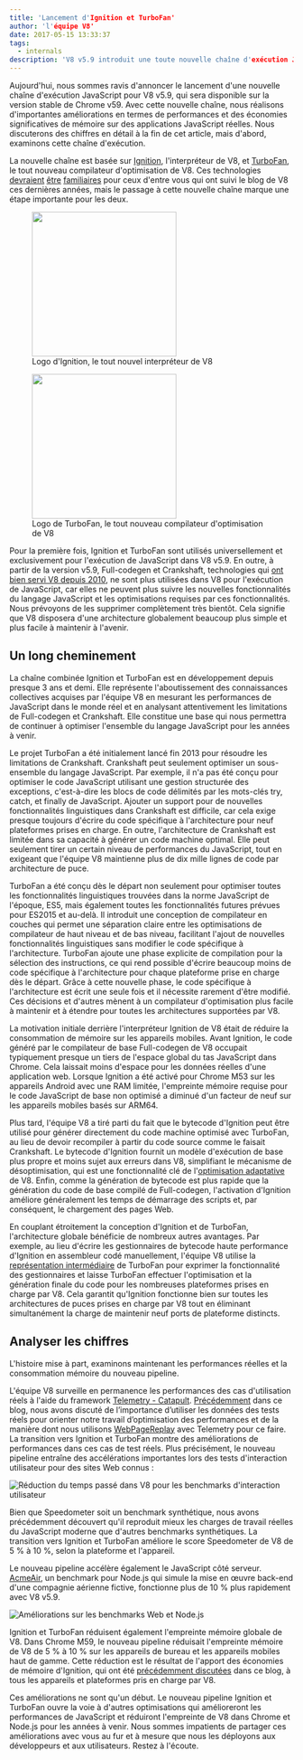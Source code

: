 ```yaml
---
title: 'Lancement d'Ignition et TurboFan'
author: 'l'équipe V8'
date: 2017-05-15 13:33:37
tags:
  - internals
description: 'V8 v5.9 introduit une toute nouvelle chaîne d'exécution JavaScript basée sur l'interpréteur Ignition et le compilateur d'optimisation TurboFan.'
---
```

Aujourd'hui, nous sommes ravis d'annoncer le lancement d'une nouvelle chaîne d'exécution JavaScript pour V8 v5.9, qui sera disponible sur la version stable de Chrome v59. Avec cette nouvelle chaîne, nous réalisons d'importantes améliorations en termes de performances et des économies significatives de mémoire sur des applications JavaScript réelles. Nous discuterons des chiffres en détail à la fin de cet article, mais d'abord, examinons cette chaîne d'exécution.

<!--truncate-->
La nouvelle chaîne est basée sur [Ignition](/docs/ignition), l'interpréteur de V8, et [TurboFan](/docs/turbofan), le tout nouveau compilateur d'optimisation de V8. Ces technologies [devraient](/blog/turbofan-jit) [être](/blog/ignition-interpreter) [familiaires](/blog/test-the-future) pour ceux d'entre vous qui ont suivi le blog de V8 ces dernières années, mais le passage à cette nouvelle chaîne marque une étape importante pour les deux.

<figure>
  <img src="/_img/v8-ignition.svg" width="256" height="256" alt="" loading="lazy"/>
  <figcaption>Logo d'Ignition, le tout nouvel interpréteur de V8</figcaption>
</figure>

<figure>
  <img src="/_img/v8-turbofan.svg" width="256" height="256" alt="" loading="lazy"/>
  <figcaption>Logo de TurboFan, le tout nouveau compilateur d'optimisation de V8</figcaption>
</figure>

Pour la première fois, Ignition et TurboFan sont utilisés universellement et exclusivement pour l'exécution de JavaScript dans V8 v5.9. En outre, à partir de la version v5.9, Full-codegen et Crankshaft, technologies qui [ont bien servi V8 depuis 2010](https://blog.chromium.org/2010/12/new-crankshaft-for-v8.html), ne sont plus utilisées dans V8 pour l'exécution de JavaScript, car elles ne peuvent plus suivre les nouvelles fonctionnalités du langage JavaScript et les optimisations requises par ces fonctionnalités. Nous prévoyons de les supprimer complètement très bientôt. Cela signifie que V8 disposera d'une architecture globalement beaucoup plus simple et plus facile à maintenir à l'avenir.

## Un long cheminement

La chaîne combinée Ignition et TurboFan est en développement depuis presque 3 ans et demi. Elle représente l'aboutissement des connaissances collectives acquises par l'équipe V8 en mesurant les performances de JavaScript dans le monde réel et en analysant attentivement les limitations de Full-codegen et Crankshaft. Elle constitue une base qui nous permettra de continuer à optimiser l'ensemble du langage JavaScript pour les années à venir.

Le projet TurboFan a été initialement lancé fin 2013 pour résoudre les limitations de Crankshaft. Crankshaft peut seulement optimiser un sous-ensemble du langage JavaScript. Par exemple, il n'a pas été conçu pour optimiser le code JavaScript utilisant une gestion structurée des exceptions, c'est-à-dire les blocs de code délimités par les mots-clés try, catch, et finally de JavaScript. Ajouter un support pour de nouvelles fonctionnalités linguistiques dans Crankshaft est difficile, car cela exige presque toujours d'écrire du code spécifique à l'architecture pour neuf plateformes prises en charge. En outre, l'architecture de Crankshaft est limitée dans sa capacité à générer un code machine optimal. Elle peut seulement tirer un certain niveau de performances du JavaScript, tout en exigeant que l'équipe V8 maintienne plus de dix mille lignes de code par architecture de puce.

TurboFan a été conçu dès le départ non seulement pour optimiser toutes les fonctionnalités linguistiques trouvées dans la norme JavaScript de l'époque, ES5, mais également toutes les fonctionnalités futures prévues pour ES2015 et au-delà. Il introduit une conception de compilateur en couches qui permet une séparation claire entre les optimisations de compilateur de haut niveau et de bas niveau, facilitant l'ajout de nouvelles fonctionnalités linguistiques sans modifier le code spécifique à l'architecture. TurboFan ajoute une phase explicite de compilation pour la sélection des instructions, ce qui rend possible d'écrire beaucoup moins de code spécifique à l'architecture pour chaque plateforme prise en charge dès le départ. Grâce à cette nouvelle phase, le code spécifique à l'architecture est écrit une seule fois et il nécessite rarement d'être modifié. Ces décisions et d'autres mènent à un compilateur d'optimisation plus facile à maintenir et à étendre pour toutes les architectures supportées par V8.

La motivation initiale derrière l'interpréteur Ignition de V8 était de réduire la consommation de mémoire sur les appareils mobiles. Avant Ignition, le code généré par le compilateur de base Full-codegen de V8 occupait typiquement presque un tiers de l'espace global du tas JavaScript dans Chrome. Cela laissait moins d'espace pour les données réelles d'une application web. Lorsque Ignition a été activé pour Chrome M53 sur les appareils Android avec une RAM limitée, l'empreinte mémoire requise pour le code JavaScript de base non optimisé a diminué d'un facteur de neuf sur les appareils mobiles basés sur ARM64.

Plus tard, l'équipe V8 a tiré parti du fait que le bytecode d'Ignition peut être utilisé pour générer directement du code machine optimisé avec TurboFan, au lieu de devoir recompiler à partir du code source comme le faisait Crankshaft. Le bytecode d'Ignition fournit un modèle d'exécution de base plus propre et moins sujet aux erreurs dans V8, simplifiant le mécanisme de désoptimisation, qui est une fonctionnalité clé de l'[optimisation adaptative](https://en.wikipedia.org/wiki/Adaptive_optimization) de V8. Enfin, comme la génération de bytecode est plus rapide que la génération du code de base compilé de Full-codegen, l'activation d'Ignition améliore généralement les temps de démarrage des scripts et, par conséquent, le chargement des pages Web.

En couplant étroitement la conception d'Ignition et de TurboFan, l'architecture globale bénéficie de nombreux autres avantages. Par exemple, au lieu d'écrire les gestionnaires de bytecode haute performance d'Ignition en assembleur codé manuellement, l'équipe V8 utilise la [représentation intermédiaire](https://en.wikipedia.org/wiki/Intermediate_representation) de TurboFan pour exprimer la fonctionnalité des gestionnaires et laisse TurboFan effectuer l'optimisation et la génération finale du code pour les nombreuses plateformes prises en charge par V8. Cela garantit qu'Ignition fonctionne bien sur toutes les architectures de puces prises en charge par V8 tout en éliminant simultanément la charge de maintenir neuf ports de plateforme distincts.

## Analyser les chiffres

L'histoire mise à part, examinons maintenant les performances réelles et la consommation mémoire du nouveau pipeline.

L'équipe V8 surveille en permanence les performances des cas d'utilisation réels à l'aide du framework [Telemetry - Catapult](https://catapult.gsrc.io/telemetry). [Précédemment](/blog/real-world-performance) dans ce blog, nous avons discuté de l’importance d’utiliser les données des tests réels pour orienter notre travail d’optimisation des performances et de la manière dont nous utilisons [WebPageReplay](https://github.com/chromium/web-page-replay) avec Telemetry pour ce faire. La transition vers Ignition et TurboFan montre des améliorations de performances dans ces cas de test réels. Plus précisément, le nouveau pipeline entraîne des accélérations importantes lors des tests d'interaction utilisateur pour des sites Web connus :

![Réduction du temps passé dans V8 pour les benchmarks d'interaction utilisateur](/_img/launching-ignition-and-turbofan/improvements-per-website.png)

Bien que Speedometer soit un benchmark synthétique, nous avons précédemment découvert qu'il reproduit mieux les charges de travail réelles du JavaScript moderne que d'autres benchmarks synthétiques. La transition vers Ignition et TurboFan améliore le score Speedometer de V8 de 5 % à 10 %, selon la plateforme et l'appareil.

Le nouveau pipeline accélère également le JavaScript côté serveur. [AcmeAir](https://github.com/acmeair/acmeair-nodejs), un benchmark pour Node.js qui simule la mise en œuvre back-end d'une compagnie aérienne fictive, fonctionne plus de 10 % plus rapidement avec V8 v5.9.

![Améliorations sur les benchmarks Web et Node.js](/_img/launching-ignition-and-turbofan/benchmark-scores.png)

Ignition et TurboFan réduisent également l'empreinte mémoire globale de V8. Dans Chrome M59, le nouveau pipeline réduisait l'empreinte mémoire de V8 de 5 % à 10 % sur les appareils de bureau et les appareils mobiles haut de gamme. Cette réduction est le résultat de l'apport des économies de mémoire d'Ignition, qui ont été [précédemment discutées](/blog/ignition-interpreter) dans ce blog, à tous les appareils et plateformes pris en charge par V8.

Ces améliorations ne sont qu'un début. Le nouveau pipeline Ignition et TurboFan ouvre la voie à d'autres optimisations qui amélioreront les performances de JavaScript et réduiront l'empreinte de V8 dans Chrome et Node.js pour les années à venir. Nous sommes impatients de partager ces améliorations avec vous au fur et à mesure que nous les déployons aux développeurs et aux utilisateurs. Restez à l'écoute.
